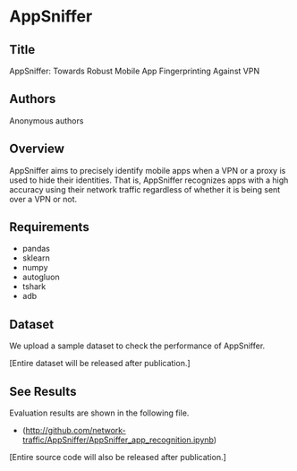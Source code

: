 # AppSniffer

## Title
AppSniffer: Towards Robust Mobile App Fingerprinting Against VPN

## Authors
Anonymous authors

## Overview
AppSniffer aims to precisely identify mobile apps when a VPN or a proxy is used to hide their identities. That is, AppSniffer recognizes apps with a high accuracy using their network traffic regardless of whether it is being sent over a VPN or not.

## Requirements
* pandas
* sklearn
* numpy
* autogluon
* tshark
* adb

## Dataset
We upload a sample dataset to check the performance of AppSniffer. 

[Entire dataset will be released after publication.]

## See Results
Evaluation results are shown in the following file.

* (http://github.com/network-traffic/AppSniffer/AppSniffer_app_recognition.ipynb)

[Entire source code will also be released after publication.]
